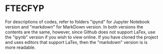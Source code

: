 # FTECFYP
For descriptions of codes, refer to folders "ipynd" for Jupyter Notebook version and "markdown" for MarkDown version.
In both versions the contents are the same, however, since Github does not support LaTex, use the "ipynb" version if you wish to view online. 
If you have cloned the project and uses editors that support LaTex, then the "markdown" version is is more readable. 
